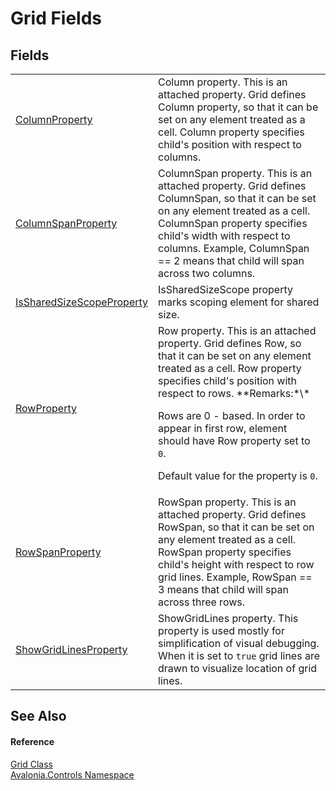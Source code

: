 # Grid Fields




## Fields
<table>
<tr>
<td><a href="F_Avalonia_Controls_Grid_ColumnProperty">ColumnProperty</a></td>
<td>Column property. This is an attached property. Grid defines Column property, so that it can be set on any element treated as a cell. Column property specifies child's position with respect to columns.</td>
</tr>
<tr>
<td><a href="F_Avalonia_Controls_Grid_ColumnSpanProperty">ColumnSpanProperty</a></td>
<td>ColumnSpan property. This is an attached property. Grid defines ColumnSpan, so that it can be set on any element treated as a cell. ColumnSpan property specifies child's width with respect to columns. Example, ColumnSpan == 2 means that child will span across two columns.</td>
</tr>
<tr>
<td><a href="F_Avalonia_Controls_Grid_IsSharedSizeScopeProperty">IsSharedSizeScopeProperty</a></td>
<td>IsSharedSizeScope property marks scoping element for shared size.</td>
</tr>
<tr>
<td><a href="F_Avalonia_Controls_Grid_RowProperty">RowProperty</a></td>
<td>Row property. This is an attached property. Grid defines Row, so that it can be set on any element treated as a cell. Row property specifies child's position with respect to rows. <span>**Remarks:*\*</span><p>Rows are 0 - based. In order to appear in first row, element should have Row property set to <code>0</code>.</p><p>Default value for the property is <code>0</code>.</p></td>
</tr>
<tr>
<td><a href="F_Avalonia_Controls_Grid_RowSpanProperty">RowSpanProperty</a></td>
<td>RowSpan property. This is an attached property. Grid defines RowSpan, so that it can be set on any element treated as a cell. RowSpan property specifies child's height with respect to row grid lines. Example, RowSpan == 3 means that child will span across three rows.</td>
</tr>
<tr>
<td><a href="F_Avalonia_Controls_Grid_ShowGridLinesProperty">ShowGridLinesProperty</a></td>
<td>ShowGridLines property. This property is used mostly for simplification of visual debugging. When it is set to <code>true</code> grid lines are drawn to visualize location of grid lines.</td>
</tr>
</table>

## See Also


#### Reference
<a href="T_Avalonia_Controls_Grid">Grid Class</a>  
<a href="N_Avalonia_Controls">Avalonia.Controls Namespace</a>  

